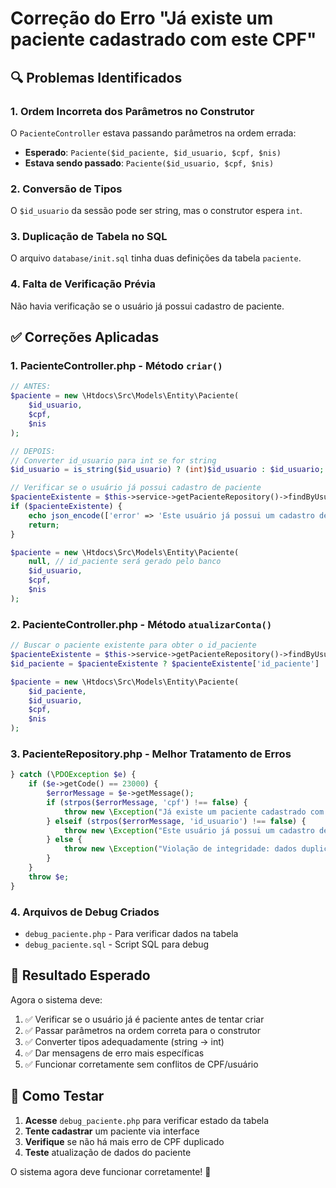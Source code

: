 # Correção do Erro "Já existe um paciente cadastrado com este CPF"

## 🔍 Problemas Identificados

### 1. **Ordem Incorreta dos Parâmetros no Construtor**
O `PacienteController` estava passando parâmetros na ordem errada:
- **Esperado**: `Paciente($id_paciente, $id_usuario, $cpf, $nis)`
- **Estava sendo passado**: `Paciente($id_usuario, $cpf, $nis)`

### 2. **Conversão de Tipos**
O `$id_usuario` da sessão pode ser string, mas o construtor espera `int`.

### 3. **Duplicação de Tabela no SQL**
O arquivo `database/init.sql` tinha duas definições da tabela `paciente`.

### 4. **Falta de Verificação Prévia**
Não havia verificação se o usuário já possui cadastro de paciente.

## ✅ **Correções Aplicadas**

### 1. **PacienteController.php - Método `criar()`**
```php
// ANTES:
$paciente = new \Htdocs\Src\Models\Entity\Paciente(
    $id_usuario,
    $cpf,
    $nis
);

// DEPOIS:
// Converter id_usuario para int se for string
$id_usuario = is_string($id_usuario) ? (int)$id_usuario : $id_usuario;

// Verificar se o usuário já possui cadastro de paciente
$pacienteExistente = $this->service->getPacienteRepository()->findByUsuarioId($id_usuario);
if ($pacienteExistente) {
    echo json_encode(['error' => 'Este usuário já possui um cadastro de paciente.']);
    return;
}

$paciente = new \Htdocs\Src\Models\Entity\Paciente(
    null, // id_paciente será gerado pelo banco
    $id_usuario,
    $cpf,
    $nis
);
```

### 2. **PacienteController.php - Método `atualizarConta()`**
```php
// Buscar o paciente existente para obter o id_paciente
$pacienteExistente = $this->service->getPacienteRepository()->findByUsuarioId($id_usuario);
$id_paciente = $pacienteExistente ? $pacienteExistente['id_paciente'] : null;

$paciente = new \Htdocs\Src\Models\Entity\Paciente(
    $id_paciente,
    $id_usuario,
    $cpf,
    $nis
);
```

### 3. **PacienteRepository.php - Melhor Tratamento de Erros**
```php
} catch (\PDOException $e) {
    if ($e->getCode() == 23000) {
        $errorMessage = $e->getMessage();
        if (strpos($errorMessage, 'cpf') !== false) {
            throw new \Exception("Já existe um paciente cadastrado com este CPF.");
        } elseif (strpos($errorMessage, 'id_usuario') !== false) {
            throw new \Exception("Este usuário já possui um cadastro de paciente.");
        } else {
            throw new \Exception("Violação de integridade: dados duplicados.");
        }
    }
    throw $e;
}
```

### 4. **Arquivos de Debug Criados**
- `debug_paciente.php` - Para verificar dados na tabela
- `debug_paciente.sql` - Script SQL para debug

## 🎯 **Resultado Esperado**

Agora o sistema deve:
1. ✅ Verificar se o usuário já é paciente antes de tentar criar
2. ✅ Passar parâmetros na ordem correta para o construtor
3. ✅ Converter tipos adequadamente (string → int)
4. ✅ Dar mensagens de erro mais específicas
5. ✅ Funcionar corretamente sem conflitos de CPF/usuário

## 🔧 **Como Testar**

1. **Acesse** `debug_paciente.php` para verificar estado da tabela
2. **Tente cadastrar** um paciente via interface
3. **Verifique** se não há mais erro de CPF duplicado
4. **Teste** atualização de dados do paciente

O sistema agora deve funcionar corretamente! 🎉
